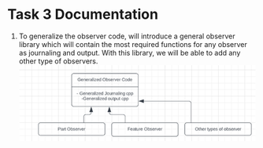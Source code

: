 # Task 3 Documentation

1. To generalize the observer code, will introduce a general observer library which will contain the most required functions for any observer as journaling and output. With this library, we will be able to add any other type of observers.  
![UML Diagram 1](uml1.png)
